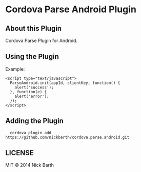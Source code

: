 Cordova Parse Android Plugin
============================

## About this Plugin

Cordova Parse Plugin for Android.

## Using the Plugin

Example:

```
<script type="text/javascript">
  ParseAndroid.init(appId, clientKey, function() {
    alert('success');
  }, function(e) {
    alert('error');
  });
</script>
```

## Adding the Plugin ##

```
  cordova plugin add https://github.com/nickbarth/cordova.parse.android.git
```

## LICENSE ##

MIT &copy; 2014 Nick Barth

